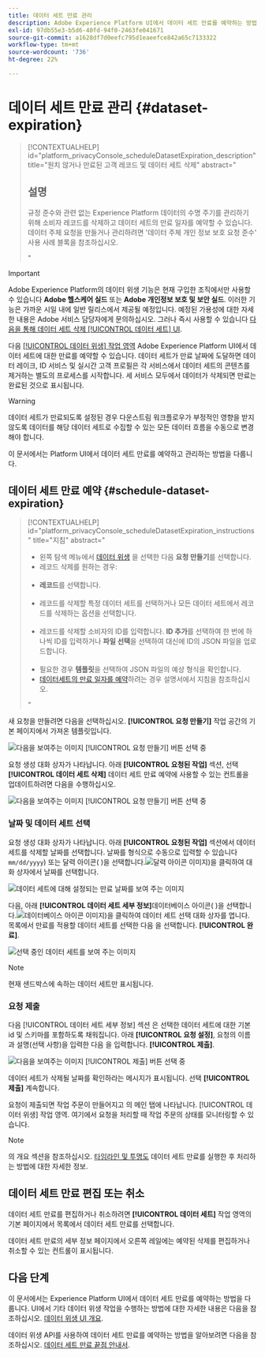 ```yaml
---
title: 데이터 세트 만료 관리
description: Adobe Experience Platform UI에서 데이터 세트 만료를 예약하는 방법을 알아봅니다.
exl-id: 97db55e3-b5d6-40fd-94f0-2463fe041671
source-git-commit: a1628df7d0eefc795d1eaeefce842a65c7133322
workflow-type: tm+mt
source-wordcount: '736'
ht-degree: 22%

---
```


# 데이터 세트 만료 관리 {#dataset-expiration}

>[!CONTEXTUALHELP]
>id="platform_privacyConsole_scheduleDatasetExpiration_description"
>title="원치 않거나 만료된 고객 레코드 및 데이터 세트 삭제"
>abstract="<h2>설명</h2><p>규정 준수와 관련 없는 Experience Platform 데이터의 수명 주기를 관리하기 위해 소비자 레코드를 삭제하고 데이터 세트의 만료 일자를 예약할 수 있습니다. 데이터 주체 요청을 만들거나 관리하려면 &#39;데이터 주체 개인 정보 보호 요청 준수&#39; 사용 사례 블록을 참조하십시오.</p>"

>[!IMPORTANT]
>
>Adobe Experience Platform의 데이터 위생 기능은 현재 구입한 조직에서만 사용할 수 있습니다 **Adobe 헬스케어 실드** 또는 **Adobe 개인정보 보호 및 보안 실드**. 이러한 기능은 가까운 시일 내에 일반 릴리스에서 제공될 예정입니다. 예정된 가용성에 대한 자세한 내용은 Adobe 서비스 담당자에게 문의하십시오. 그러나 즉시 사용할 수 있습니다 [다음을 통해 데이터 세트 삭제 [!UICONTROL 데이터 세트] UI](../../catalog/datasets/user-guide.md#delete).

다음 [[!UICONTROL 데이터 위생] 작업 영역](./overview.md) Adobe Experience Platform UI에서 데이터 세트에 대한 만료를 예약할 수 있습니다. 데이터 세트가 만료 날짜에 도달하면 데이터 레이크, ID 서비스 및 실시간 고객 프로필은 각 서비스에서 데이터 세트의 콘텐츠를 제거하는 별도의 프로세스를 시작합니다. 세 서비스 모두에서 데이터가 삭제되면 만료는 완료된 것으로 표시됩니다.

>[!WARNING]
>
>데이터 세트가 만료되도록 설정된 경우 다운스트림 워크플로우가 부정적인 영향을 받지 않도록 데이터를 해당 데이터 세트로 수집할 수 있는 모든 데이터 흐름을 수동으로 변경해야 합니다.

이 문서에서는 Platform UI에서 데이터 세트 만료를 예약하고 관리하는 방법을 다룹니다.

## 데이터 세트 만료 예약 {#schedule-dataset-expiration}

>[!CONTEXTUALHELP]
>id="platform_privacyConsole_scheduleDatasetExpiration_instructions"
>title="지침"
>abstract="<ul><li>왼쪽 탐색 메뉴에서 <a href="https://experienceleague.adobe.com/docs/experience-platform/hygiene/ui/overview.html">데이터 위생</a> 을 선택한 다음 <b>요청 만들기</b>를 선택합니다.</li><li>레코드 삭제를 원하는 경우:</li>   <li><b>레코드</b>를 선택합니다.</li>   <li>레코드를 삭제할 특정 데이터 세트를 선택하거나 모든 데이터 세트에서 레코드를 삭제하는 옵션을 선택합니다.</li>   <li>레코드를 삭제할 소비자의 ID를 입력합니다. <b>ID 추가</b>를 선택하여 한 번에 하나씩 ID를 입력하거나 <b>파일 선택</b>을 선택하여 대신에 ID의 JSON 파일을 업로드합니다.</li>   <li>필요한 경우 <b>템플릿</b>을 선택하여 JSON 파일의 예상 형식을 확인합니다.</li><li><a href="https://experienceleague.adobe.com/docs/experience-platform/hygiene/ui/dataset-expiration.html#schedule-dataset-expiration">데이터세트의 만료 일자를 예약</a>하려는 경우 설명서에서 지침을 참조하십시오.</li></ul>"

새 요청을 만들려면 다음을 선택하십시오. **[!UICONTROL 요청 만들기]** 작업 공간의 기본 페이지에서 가져온 템플릿입니다.

![다음을 보여주는 이미지 [!UICONTROL 요청 만들기] 버튼 선택 중](../images/ui/ttl/create-request-button.png)

요청 생성 대화 상자가 나타납니다. 아래 **[!UICONTROL 요청된 작업]** 섹션, 선택 **[!UICONTROL 데이터 세트 삭제]** 데이터 세트 만료 예약에 사용할 수 있는 컨트롤을 업데이트하려면 다음을 수행하십시오.

![다음을 보여주는 이미지 [!UICONTROL 요청 만들기] 버튼 선택 중](../images/ui/ttl/dataset-selected.png)

### 날짜 및 데이터 세트 선택

요청 생성 대화 상자가 나타납니다. 아래 **[!UICONTROL 요청된 작업]** 섹션에서 데이터 세트를 삭제할 날짜를 선택합니다. 날짜를 형식으로 수동으로 입력할 수 있습니다 `mm/dd/yyyy`) 또는 달력 아이콘( )을 선택합니다.![달력 아이콘 이미지](../images/ui/ttl/calendar-icon.png))을 클릭하여 대화 상자에서 날짜를 선택합니다.

![데이터 세트에 대해 설정되는 만료 날짜를 보여 주는 이미지](../images/ui/ttl/select-date.png)

다음, 아래 **[!UICONTROL 데이터 세트 세부 정보]**&#x200B;데이터베이스 아이콘( )을 선택합니다.![데이터베이스 아이콘 이미지](../images/ui/ttl/database-icon.png))을 클릭하여 데이터 세트 선택 대화 상자를 엽니다. 목록에서 만료를 적용할 데이터 세트를 선택한 다음 을 선택합니다. **[!UICONTROL 완료]**.

![선택 중인 데이터 세트를 보여 주는 이미지](../images/ui/ttl/select-dataset.png)

>[!NOTE]
현재 샌드박스에 속하는 데이터 세트만 표시됩니다.

### 요청 제출

다음 [!UICONTROL 데이터 세트 세부 정보] 섹션 은 선택한 데이터 세트에 대한 기본 id 및 스키마를 포함하도록 채워집니다. 아래 **[!UICONTROL 요청 설정]**, 요청의 이름과 설명(선택 사항)을 입력한 다음 을 입력합니다. **[!UICONTROL 제출]**.

![다음을 보여주는 이미지 [!UICONTROL 제출] 버튼 선택 중](../images/ui/ttl/submit.png)

데이터 세트가 삭제될 날짜를 확인하라는 메시지가 표시됩니다. 선택 **[!UICONTROL 제출]** 계속합니다.

요청이 제출되면 작업 주문이 만들어지고 의 메인 탭에 나타납니다. [!UICONTROL 데이터 위생] 작업 영역. 여기에서 요청을 처리할 때 작업 주문의 상태를 모니터링할 수 있습니다.

>[!NOTE]
의 개요 섹션을 참조하십시오. [타임라인 및 투명도](../home.md#dataset-expiration-transparency) 데이터 세트 만료를 실행한 후 처리하는 방법에 대한 자세한 정보.

## 데이터 세트 만료 편집 또는 취소

데이터 세트 만료를 편집하거나 취소하려면 **[!UICONTROL 데이터 세트]** 작업 영역의 기본 페이지에서 목록에서 데이터 세트 만료를 선택합니다.

데이터 세트 만료의 세부 정보 페이지에서 오른쪽 레일에는 예약된 삭제를 편집하거나 취소할 수 있는 컨트롤이 표시됩니다.

## 다음 단계

이 문서에서는 Experience Platform UI에서 데이터 세트 만료를 예약하는 방법을 다룹니다. UI에서 기타 데이터 위생 작업을 수행하는 방법에 대한 자세한 내용은 다음을 참조하십시오. [데이터 위생 UI 개요](./overview.md).

데이터 위생 API를 사용하여 데이터 세트 만료를 예약하는 방법을 알아보려면 다음을 참조하십시오. [데이터 세트 만료 끝점 안내서](../api/dataset-expiration.md).
